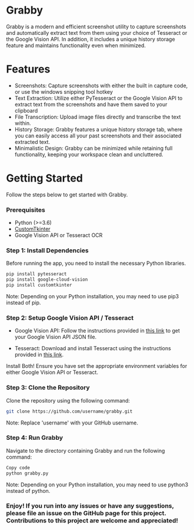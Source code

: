 # Grabby
Grabby is a modern and efficient screenshot utility to capture screenshots and automatically extract text from them using your choice of Tesseract or the Google Vision API. In addition, it includes a unique history storage feature and maintains functionality even when minimized.

# Features
* Screenshots: Capture screenshots with either the built in capture code, or use the windows snipping tool hotkey
* Text Extraction: Utilize either PyTesseract or the Google Vision API to extract text from the screenshots and have them saved to your clipboard
* File Transcription: Upload image files directly and transcribe the text within.
* History Storage: Grabby features a unique history storage tab, where you can easily access all your past screenshots and their associated extracted text.
* Minimalistic Design: Grabby can be minimized while retaining full functionality, keeping your workspace clean and uncluttered.

# Getting Started
Follow the steps below to get started with Grabby.

### Prerequisites
* Python (>=3.6)
* [CustomTkinter](https://github.com/TomSchimansky/CustomTkinter)
* Google Vision API or Tesseract OCR

### Step 1: Install Dependencies
Before running the app, you need to install the necessary Python libraries.

```bash
pip install pytesseract
pip install google-cloud-vision
pip install customtkinter
```
Note: Depending on your Python installation, you may need to use pip3 instead of pip.

### Step 2: Setup Google Vision API / Tesseract
* Google Vision API: Follow the instructions provided in [this link](https://cloud.google.com/vision/docs/setup)  to get your Google Vision API JSON file.

* Tesseract: Download and install Tesseract using the instructions provided in [this link](https://github.com/tesseract-ocr/tesseract).

Install Both! Ensure you have set the appropriate environment variables for either Google Vision API or Tesseract.

### Step 3: Clone the Repository
Clone the repository using the following command:

```bash
git clone https://github.com/username/grabby.git
```
Note: Replace 'username' with your GitHub username.

### Step 4: Run Grabby
Navigate to the directory containing Grabby and run the following command:

```bash
Copy code
python grabby.py
```

Note: Depending on your Python installation, you may need to use python3 instead of python.

### Enjoy! If you run into any issues or have any suggestions, please file an issue on the GitHub page for this project. Contributions to this project are welcome and appreciated!
